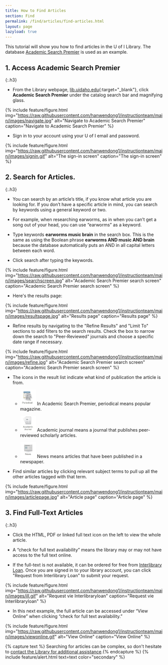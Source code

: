 ```yaml
---
title: How to Find Articles
section: Find
permalink: /find/articles/find-articles.html
layout: page
lazyload: true
---
```


This tutorial will show you how to find articles in the U of I Library. The database [Academic Search Premier](https://uidaho.idm.oclc.org/login?url=https://search.ebscohost.com/login.asp?profile=ehost&defaultdb=aph&defaultdb=f5h&defaultdb=ufh) is used as an example.

## 1. Access Academic Search Premier
{:.h3}

- From the Library webpage, [lib.uidaho.edu](https://lib.uidaho.edu){:target="_blank"}, click **Academic Search Premier** under the catalog search bar and magnifying glass.

{% include feature/figure.html img="https://raw.githubusercontent.com/hanwendong1/instructionteam/main/images/navigate.jpg" alt="Navigate to Academic Search Premier" caption="Navigate to Academic Search Premier" %}

- Sign in to your account using your U of I email and password.

{% include feature/figure.html img="https://raw.githubusercontent.com/hanwendong1/instructionteam/main/images/signin.gif" alt="The sign-in screen" caption="The sign-in screen" %}

## 2. Search for Articles.
{:.h3}

- You can search by an article’s title, if you know what article you are looking for. If you don’t have a specific article in mind, you can search by keywords using a general keyword or two.

- For example, when researching earworms, as in when you can’t get a song out of your head, you can use “earworms” as a keyword.

- Type keywords **earworms music brain** in the search box. This is the same as using the Boolean phrase **earworms AND music AND brain** because the database automatically puts an AND in all capital letters between each word. 

- Click search after typing the keywords.

{% include feature/figure.html img="https://raw.githubusercontent.com/hanwendong1/instructionteam/main/images/searchscreen.jpg" alt="Academic Search Premier search screen" caption="Academic Search Premier search screen" %}

- Here's the results page:

{% include feature/figure.html img="https://raw.githubusercontent.com/hanwendong1/instructionteam/main/images/resultspage.jpg" alt="Results page" caption="Results page" %}

- Refine results by navigating to the "Refine Results" and "Limit To" sections to add filters to the search results. Check the box to narrow down the search to "Peer-Reviewed" journals and choose a specific date range if necessary.

{% include feature/figure.html img="https://raw.githubusercontent.com/hanwendong1/instructionteam/main/images/refine.jpg" alt="Academic Search Premier search screen" caption="Academic Search Premier search screen" %}

- The icons in the result list indicate what kind of publication the article is from. 

  - <img src="https://raw.githubusercontent.com/hanwendong1/instructionteam/main/images/periodical.jpg" alt="Periodical" width="50" height="50" /> In Academic Search Premier, periodical means popular magazine. 

  - <img src="https://raw.githubusercontent.com/hanwendong1/instructionteam/main/images/academicjournal.jpg" alt="Academic journal" width="50" height="50" /> Academic journal means a journal that publishes peer-reviewed scholarly articles.

  - <img src="https://raw.githubusercontent.com/hanwendong1/instructionteam/main/images/news.jpg" alt="News" width="50" height="50" /> News means articles that have been published in a newspaper.

- Find similar articles by clicking relevant subject terms to pull up all the other articles tagged with that term.

{% include feature/figure.html img="https://raw.githubusercontent.com/hanwendong1/instructionteam/main/images/articlepage.jpg" alt="Article page" caption="Article page" %}

## 3. Find Full-Text Articles
{:.h3}

- Click the HTML, PDF or linked full text icon on the left to view the whole article.

- A “check for full text availability” means the library may or may not have access to the full text online. 

- If the full-text is not available, it can be ordered for free from [Interlibrary Loan](https://www.lib.uidaho.edu/services/ill/). Once you are signed in to your library account, you can click "Request from Interlibrary Loan" to submit your request.

{% include feature/figure.html img="https://raw.githubusercontent.com/hanwendong1/instructionteam/main/images/ill.gif" alt="Request vie Interlibraryloan" caption="Request vie Interlibraryloan" %}

- In this next example, the full article can be accessed under “View Online” when clicking “check for full text availability.”

{% include feature/figure.html img="https://raw.githubusercontent.com/hanwendong1/instructionteam/main/images/viewonline.gif" alt="View Online" caption="View Online" %}

{% capture text %}
Searching for articles can be complex, so don't hesitate to [contact the Library for additional assistance](https://www.lib.uidaho.edu/help/).{% endcapture %}
{% include feature/alert.html text=text color="secondary" %}
